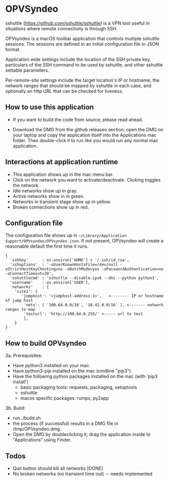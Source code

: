OPVSyndeo
============

sshuttle (https://github.com/sshuttle/sshuttle) is a VPN tool useful
in situations where remote connectivity is through SSH.


OPVsyndeo is a macOS toolbar application that controls multiple
sshuttle sessions. The sessions are defined in an initial
configuration file in JSON format.

Application wide settings include the location of the SSH private key,
particulars of the SSH command to be used by sshuttle, and other
sshuttle settable parameters.

Per-remote-site settings include the target location's IP or hostname,
the network ranges that should be mapped by sshuttle in each case, and
optionally an http URL that can be checked for liveness.

How to use this application
---

* If you want to build the code from source, please read ahead.

* Download the DMG from the github releases section; open the DMG on
  your laptop and copy the application itself into the Applications
  mac folder. Then double-click it to run like you would run any
  normal mac application.

Interactions at application runtime
---

* This application shows up in the mac menu bar.
* Click on the network you want to activate/deactivate. Clicking toggles the network.
* Idle networks show up in gray.
* Active networks show in in green.
* Networks in transient stage show up in yellow.
* Broken connections show up in red.

Configuration file
---

The configuration file shows up in `~/Library/Application
Support/OPVsyndeo/OPVsyndeo.json`. If not present, OPVsyndeo will
create a reasonable default the first time it runs.

```
{
  'sshkey'      : os.environ['HOME'] + '/.ssh/id_rsa',
  'sshoptions'  : '-oUserKnownHostsFile=/dev/null -oStrictHostKeyChecking=no -oBatchMode=yes -oPasswordAuthentication=no -oConnectTimeout=20',
  'sshuttlecmd' : 'sshuttle --disable-ipv6 --dns --python python3',
  'username'    : os.environ['USER'],
  'networks'    : {
    'site1': {
       'jumphost': '<jumphost-address-1>',   <-------- IP or hostname of jump host
        'nets': [ '100.64.0.0/16', '10.42.0.0/16' ], <------- network ranges to map
        'testurl': 'http://100.64.0.255/' <----- url to test
        },
    }
}
```

How to build OPVsyndeo
---

3a. Prerequisites:

* Have python3 installed on your mac.
* Have python3-pip installed on the mac (cmdline "pip3")
* Have the following python packages installed on the mac (with 'pip3 install')
  - basic packaging tools: requests, packaging, setuptools
  - sshuttle
  - macos specific packages: rumps, py2app

3b. Build:

* run ./build.sh
* the process (if successful) results in a DMG file in /tmp/OPVsyndeo.dmg.
* Open the DMG by doubleclicking it; drag the application inside to "Applications" using Finder.


Todos
---

* Quit button should kill all networks [DONE]
* No broken networks (no transient time out) -- needs implemented

